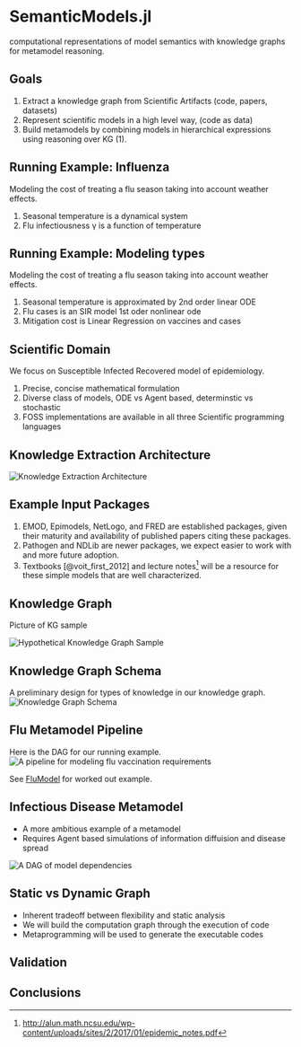 # SemanticModels.jl

computational representations of model semantics with knowledge graphs for
metamodel reasoning.

## Goals

1. Extract a knowledge graph from Scientific Artifacts (code, papers, datasets)
2. Represent scientific models in a high level way, (code as data)
3. Build metamodels by combining models in hierarchical expressions using reasoning over KG (1).

## Running Example: Influenza

Modeling the cost of treating a flu season taking into account weather effects.

1. Seasonal temperature is a dynamical system
2. Flu infectiousness γ is a function of temperature

## Running Example: Modeling types

Modeling the cost of treating a flu season taking into account weather effects.

1. Seasonal temperature is approximated by 2nd order linear ODE
2. Flu cases is an SIR model 1st oder nonlinear ode
3. Mitigation cost is Linear Regression on vaccines and cases

## Scientific Domain

We focus on Susceptible Infected Recovered model of epidemiology.

1. Precise, concise mathematical formulation
2. Diverse class of models, ODE vs Agent based, determinstic vs stochastic
3. FOSS implementations are available in all three Scientific programming languages

## Knowledge Extraction Architecture

![Knowledge Extraction Architecture](img/extraction.dot.svg)

## Example Input Packages

1. EMOD, Epimodels, NetLogo, and FRED are established packages, given their maturity and availability of published
papers citing these packages. 
2. Pathogen and NDLib are newer packages, we expect easier to work with and more future adoption.
3. Textbooks [@voit_first_2012] and lecture notes[^1] will be a
resource for these simple models that are well characterized.

## Knowledge Graph

Picture of KG sample

![Hypothetical Knowledge Graph Sample](img/knowledgegraph.dot.svg)

## Knowledge Graph Schema

A preliminary design for types of knowledge in our knowledge graph.
![Knowledge Graph Schema](img/schema.dot.svg)

## Flu Metamodel Pipeline

Here is the DAG for our running example.
![A pipeline for modeling flu vaccination requirements](img/flu_pipeline.dot.svg)

See [FluModel](@ref) for worked out example.

## Infectious Disease Metamodel

- A more ambitious example of a metamodel
- Requires Agent based simulations of information diffuision and disease spread

![A DAG of model dependencies](img/metamodel.dot.svg)

## Static vs Dynamic Graph

- Inherent tradeoff between flexibility and static analysis
- We will build the computation graph through the execution of code
- Metaprogramming will be used to generate the executable codes

## Validation


## Conclusions

[^1]: <http://alun.math.ncsu.edu/wp-content/uploads/sites/2/2017/01/epidemic_notes.pdf>
